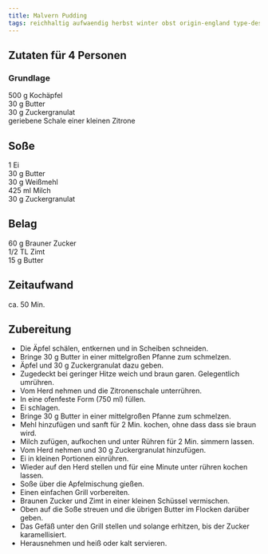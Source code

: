 ```yaml
---
title: Malvern Pudding
tags: reichhaltig aufwaendig herbst winter obst origin-england type-dessert
---
```

## Zutaten für 4 Personen
### Grundlage
500 g Kochäpfel  
30 g Butter  
30 g Zuckergranulat  
geriebene Schale einer kleinen Zitrone  

## Soße
1 Ei  
30 g Butter  
30 g Weißmehl  
425 ml Milch  
30 g Zuckergranulat  

## Belag
60 g Brauner Zucker  
1/2 TL Zimt  
15 g Butter  

## Zeitaufwand
ca. 50 Min.  

## Zubereitung
* Die Äpfel schälen, entkernen und in Scheiben schneiden.
* Bringe 30 g Butter in einer mittelgroßen Pfanne zum schmelzen.
* Äpfel und 30 g Zuckergranulat dazu geben.
* Zugedeckt bei geringer Hitze weich und braun garen. Gelegentlich
  umrühren.
* Vom Herd nehmen und die Zitronenschale unterrühren.
* In eine ofenfeste Form (750 ml) füllen.
* Ei schlagen.
* Bringe 30 g Butter in einer mittelgroßen Pfanne zum schmelzen.
* Mehl hinzufügen und sanft für 2 Min. kochen, ohne dass dass sie braun
  wird.
* Milch zufügen, aufkochen und unter Rühren für 2 Min. simmern lassen.
* Vom Herd nehmen und 30 g Zuckergranulat hinzufügen.
* Ei in kleinen Portionen einrühren.
* Wieder auf den Herd stellen und für eine Minute unter rühren kochen
  lassen.
* Soße über die Apfelmischung gießen.
* Einen einfachen Grill vorbereiten.
* Braunen Zucker und Zimt in einer kleinen Schüssel vermischen.
* Oben auf die Soße streuen und die übrigen Butter im Flocken darüber
  geben.
* Das Gefäß unter den Grill stellen und solange erhitzen, bis der Zucker
  karamellisiert.
* Herausnehmen und heiß oder kalt servieren.
